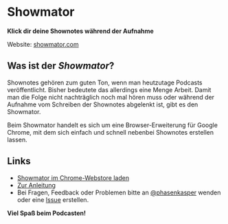 Showmator
==================

**Klick dir deine Shownotes während der Aufnahme**

Website: [showmator.com](http://showmator.com)

## Was ist der *Showmator*?

Shownotes gehören zum guten Ton, wenn man heutzutage Podcasts veröffentlicht. Bisher bedeutete das allerdings eine Menge Arbeit. Damit man die Folge nicht nachträglich noch mal hören muss oder während der Aufnahme vom Schreiben der Shownotes abgelenkt ist, gibt es den Showmator.

Beim Showmator handelt es sich um eine Browser-Erweiterung für Google Chrome, mit dem sich einfach und schnell nebenbei Shownotes erstellen lassen.

## Links

- [Showmator im Chrome-Webstore laden](https://chrome.google.com/webstore/detail/showmator/pabpbanbfoacolccnihhcbjlhlcahgpm)
- [Zur Anleitung](http://showmator.com#guide)
- Bei Fragen, Feedback oder Problemen bitte an [@phasenkasper](https://twitter.com/phasenkasper) wenden oder eine [Issue](https://github.com/lukasleitsch/Showmator/issues) erstellen.

**Viel Spaß beim Podcasten!**